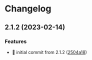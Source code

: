# Changelog

## 2.1.2 (2023-02-14)


### Features

* 🎉 initial commit from 2.1.2 ([2504a18](https://github.com/AnzhiZhang/mirai-console-loader-docker/commit/2504a181d2ffd9de78551912a7658bd7f477cea0))
